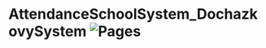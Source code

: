 # AttendanceSchoolSystem_DochazkovySystem ![Pages](https://user-images.githubusercontent.com/120256779/214920251-bd1a3b42-b0bd-45dd-99c9-f94779e2178b.png)
